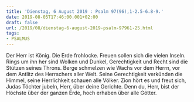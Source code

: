 ```yaml
---
title: 'Dienstag, 6 August 2019 : Psalm 97(96),1-2.5-6.8-9.'
date: 2019-08-05T17:46:00.001+02:00
draft: false
url: /2019/08/dienstag-6-august-2019-psalm-97961-25.html
tags: 
- PSALMUS
---
```


Der Herr ist König. Die Erde frohlocke. Freuen sollen sich die vielen Inseln. Rings um ihn her sind Wolken und Dunkel, Gerechtigkeit und Recht sind die Stützen seines Throns. Berge schmelzen wie Wachs vor dem Herrn, vor dem Antlitz des Herrschers aller Welt. Seine Gerechtigkeit verkünden die Himmel, seine Herrlichkeit schauen alle Völker. Zion hört es und freut sich, Judas Töchter jubeln, Herr, über deine Gerichte. Denn du, Herr, bist der Höchste über der ganzen Erde, hoch erhaben über alle Götter.